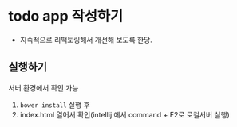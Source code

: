 # todo app 작성하기

- 지속적으로 리팩토링해서 개선해 보도록 한당.

## 실행하기

서버 환경에서 확인 가능

1. `bower install` 실행 후
2. index.html 열어서 확인(intellij 에서 command + F2로 로컬서버 실행) 
